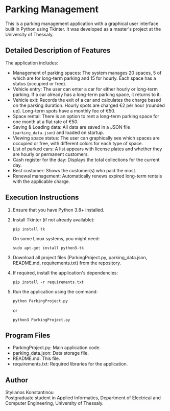 # Parking Management

This is a parking management application with a graphical user interface built in Python using Tkinter. It was developed as a master's project at the University of Thessaly.

## Detailed Description of Features

The application includes:

- Management of parking spaces: The system manages 20 spaces, 5 of which are for long-term parking and 15 for hourly. Each space has a status (occupied or free).
- Vehicle entry: The user can enter a car for either hourly or long-term parking. If a car already has a long-term parking space, it returns to it.
- Vehicle exit: Records the exit of a car and calculates the charge based on the parking duration. Hourly spots are charged €2 per hour (rounded up). Long-term spots have a monthly fee of €50.
- Space rental: There is an option to rent a long-term parking space for one month at a flat rate of €50.
- Saving & Loading data: All data are saved in a JSON file (`parking_data.json`) and loaded on startup.
- Viewing space status: The user can graphically see which spaces are occupied or free, with different colors for each type of space.
- List of parked cars: A list appears with license plates and whether they are hourly or permanent customers.
- Cash register for the day: Displays the total collections for the current day.
- Best customer: Shows the customer(s) who paid the most.
- Renewal management: Automatically renews expired long-term rentals with the applicable charge.

## Execution Instructions

1. Ensure that you have Python 3.8+ installed.
2. Install Tkinter (if not already available):

   ```
   pip install tk
   ```

   On some Linux systems, you might need:

   ```
   sudo apt-get install python3-tk
   ```

3. Download all project files (ParkingProject.py, parking_data.json, README.md, requirements.txt) from the repository.
4. If required, install the application's dependencies:

   ```
   pip install -r requirements.txt
   ```

5. Run the application using the command:

   ```
   python ParkingProject.py
   ```

   or

   ```
   python3 ParkingProject.py
   ```

## Program Files

- ParkingProject.py: Main application code.
- parking_data.json: Data storage file.
- README.md: This file.
- requirements.txt: Required libraries for the application.

## Author

Stylianos Konstantinou  
Postgraduate student in Applied Informatics, Department of Electrical and Computer Engineering, University of Thessaly.


